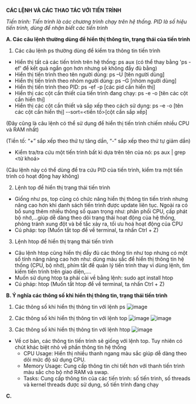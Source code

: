 **CÁC LỆNH VÀ CÁC THAO TÁC VỚI TIẾN TRÌNH**

*Tiến trình: Tiến trình là các chương trình chạy trên hệ thống. PID là số hiệu tiến trình, dùng để nhận biết các tiến trình*

**A. Các câu lệnh thường dùng để hiển thị thông tin, trạng thái của tiến trình**

1. Các câu lệnh ps thường dùng để kiểm tra thông tin tiến trình
- Hiển thị tất cả các tiến trình trên hệ thống: ps aux (có thể thay bằng 'ps -ef' để kết quả ngắn gọn hơn nhưng sẽ không đầy đủ bằng)
- Hiển thị tiến trình theo tên người dùng: ps –U [tên người dùng]
- Hiển thị tiến trình theo nhóm người dùng: ps –G [nhóm người dùng]
- Hiển thị tiến trình theo PID: ps -ef -p [các pid cần hiển thị]
- Hiển thị các cột cần thiết của tiến trình đang chạy: ps -e -o [tên các cột cần hiển thị]
- Hiển thị các cột cần thiết và sắp xếp theo cách sử dụng: ps –e -o [tên các cột cần hiển thị] --sort=<tiền tố>[cột cần sắp xếp]

(Đây cũng là câu lệnh có thể sử dụng để hiển thị tiến trình chiếm nhiều CPU và RAM nhất)

(Tiền tố: “+” sắp xếp theo thứ tự tăng dần, “-” sắp xếp theo thứ tự giảm dần) 

- Kiểm tra/tra cứu một tiến trình bất kì dựa trên tên của nó: ps aux | grep <từ khoá>

(Câu lệnh này có thể dùng để tra cứu PID của tiến trình, kiểm tra một tiến trình có hoạt động hay không)

2. Lệnh top để hiển thị trạng thái tiến trình
- Giống như ps, top cũng có chức năng hiển thị thông tin tiến trình nhưng nâng cao hơn khi danh sách tiến trình được update liên tục. Ngoài ra có bổ sung thêm nhiều thông số quan trọng như: phân phối CPU, cấp phát bộ nhớ,…giúp dễ dàng theo dõi trạng thái hoạt động của hệ thống, phòng tránh xung đột và bế tắc xảy ra, tối ưu hoá hoạt động của CPU
- Cú pháp: top (Muốn tắt top để về terminal, ta nhấn Ctrl + Z)

3. Lệnh htop để hiển thị trạng thái tiến trình
- Câu lệnh htop cũng hiển thị đầy đủ các thông tin như top nhưng có một số tính năng nâng cao hơn như: dùng màu sắc để hiển thị thông tin hệ thống (CPU, bộ nhớ), phím tắt để quản lý tiến trình thay vì dùng lệnh, tìm kiếm tiến trình trên giao diện,....
- Muốn sử dụng htop ta phải cài về bằng lệnh: sudo apt install htop
- Cú pháp: htop (Muốn tắt htop để về terminal, ta nhấn Ctrl + Z)

**B. Ý nghĩa các thông số khi hiển thị thông tin, trạng thái tiến trình**
1. Các thông số khi hiển thị thông tin với lệnh ps
![image](https://github.com/user-attachments/assets/f7011a3c-a344-4e69-81d8-2421b5d77459)

2. Các thông số khi hiển thị thông tin với lệnh top
![image](https://github.com/user-attachments/assets/8760b1e6-a4bb-418c-98f5-414d36a77d18)
![image](https://github.com/user-attachments/assets/43bbba8c-1748-4d66-9f2c-d64c789f7651)

3. Các thông số khi hiển thị thông tin với lệnh htop
![image](https://github.com/user-attachments/assets/1892c745-4518-4e8d-89bf-5e9bbef241de)
- Về cơ bản, các thông tin tiến trình sẽ giống với lệnh top. Tuy nhiên có chút khác biệt nhỏ về phần thông tin hệ thống
  - CPU Usage: Hiển thị nhiều thanh ngang màu sắc giúp dễ dàng theo dõi mức độ sử dụng CPU.
  - Memory Usage: Cung cấp thông tin chi tiết hơn với thanh tiến trình màu sắc cho bộ nhớ RAM và swap.
  - Tasks: Cung cấp thông tin của các tiến trình: số tiến trình, số threads và kernel threads được sử dụng, số tiến trình đang chạy

**C.**
